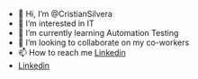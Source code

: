 - 👋 Hi, I’m @CristianSilvera
- 👀 I’m interested in IT
- 🌱 I’m currently learning Automation Testing
- 💞️ I’m looking to collaborate on my co-workers
- 📫 How to reach me <a href="https://www.linkedin.com/in/cristian-silvera/" target="_blank" rel="noopener noreferrer">Linkedin</a>
- [Linkedin](https://www.linkedin.com/in/cristian-silvera/)


<!---
CristianSilvera/CristianSilvera is a ✨ special ✨ repository because its `README.md` (this file) appears on your GitHub profile.
You can click the Preview link to take a look at your changes.
--->
